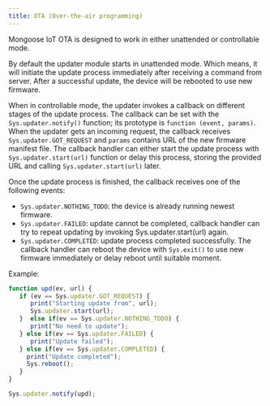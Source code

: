 ```yaml
---
title: OTA (Over-the-air programming)
---
```


Mongoose IoT OTA is designed to work in either unattended or controllable mode.

By default the updater module starts in unattended mode. Which means, it will
initiate the update process immediately after receiving a command from server.
After a successful update, the device will be rebooted to use new firmware.

When in controllable mode, the updater invokes a callback on different stages
of the update process.  The callback can be set with the `Sys.updater.notify()`
function; its prototype is `function (event, params)`.  When the updater gets
an incoming request, the callback receives `Sys.updater.GOT_REQUEST` and
`params` contains URL of the new firmware manifest file. The callback handler
can either start the update process with `Sys.updater.start(url)` function or
delay this process, storing the provided URL and calling
`Sys.updater.start(url)` later.

Once the update process is finished, the callback receives one of the following
events:

- `Sys.updater.NOTHING_TODO`: the device is already running newest firmware.
- `Sys.updater.FAILED`: update cannot be completed, callback handler can try to
  repeat updating by invoking Sys.updater.start(url) again.
- `Sys.updater.COMPLETED`: update process completed successfully. The callback
  handler can reboot the device with `Sys.exit()` to use new firmware
  immediately or delay reboot until suitable moment.

Example:

```javascript
function upd(ev, url) {
   if (ev == Sys.updater.GOT_REQUEST) {
      print("Starting update from", url);
      Sys.updater.start(url);
   }  else if(ev == Sys.updater.NOTHING_TODO) {
      print("No need to update");
   } else if(ev == Sys.updater.FAILED) {
      print("Update failed");
   } else if(ev == Sys.updater.COMPLETED) {
     print("Update completed");
     Sys.reboot();
   }
}

Sys.updater.notify(upd);
```
